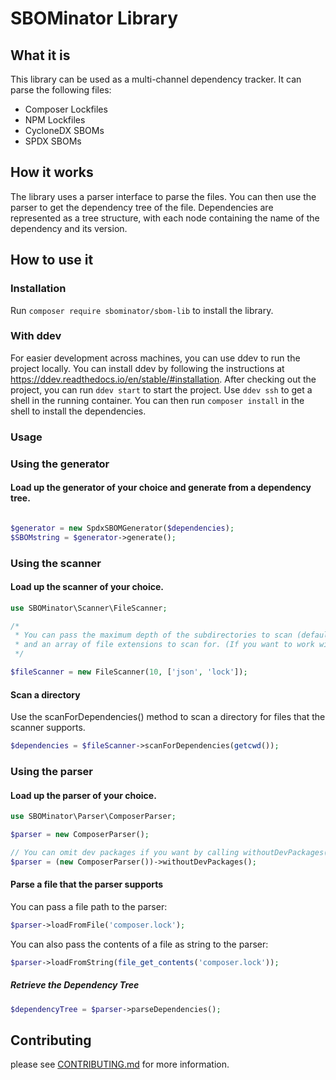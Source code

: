 # SBOMinator Library

## What it is

This library can be used as a multi-channel dependency tracker.
It can parse the following files:

- Composer Lockfiles
- NPM Lockfiles
- CycloneDX SBOMs
- SPDX SBOMs

## How it works

The library uses a parser interface to parse the files.
You can then use the parser to get the dependency tree of the file.
Dependencies are represented as a tree structure, with each node containing the name of the dependency and its version.

## How to use it

### Installation

Run `composer require sbominator/sbom-lib` to install the library.

### With ddev

For easier development across machines, you can use ddev to run the project locally. You can install ddev by following the instructions at https://ddev.readthedocs.io/en/stable/#installation.
After checking out the project, you can run `ddev start` to start the project. Use `ddev ssh` to get a shell in the running container. You can then run `composer install` in the shell to install the dependencies.

### Usage

### Using the generator
#### Load up the generator of your choice and generate from a dependency tree.

```php

$generator = new SpdxSBOMGenerator($dependencies);
$SBOMstring = $generator->generate();

```

### Using the scanner
#### Load up the scanner of your choice.

```php
use SBOMinator\Scanner\FileScanner;

/*
 * You can pass the maximum depth of the subdirectories to scan (default is 10)
 * and an array of file extensions to scan for. (If you want to work with all available parsers, you can use the default ['json', 'lock'])
 */ 

$fileScanner = new FileScanner(10, ['json', 'lock']);
```

#### Scan a directory
Use the scanForDependencies() method to scan a directory for files that the scanner supports.

```php
$dependencies = $fileScanner->scanForDependencies(getcwd());
```

### Using the parser
#### Load up the parser of your choice.

```php
use SBOMinator\Parser\ComposerParser;

$parser = new ComposerParser();

// You can omit dev packages if you want by calling withoutDevPackages() on the parser.
$parser = (new ComposerParser())->withoutDevPackages();
```

#### Parse a file that the parser supports

You can pass a file path to the parser:

```php
$parser->loadFromFile('composer.lock');
```

You can also pass the contents of a file as string to the parser:

```php
$parser->loadFromString(file_get_contents('composer.lock'));
```

##### Retrieve the Dependency Tree

```php
$dependencyTree = $parser->parseDependencies();
```

## Contributing

please see [CONTRIBUTING.md](CONTRIBUTING.md) for more information.
